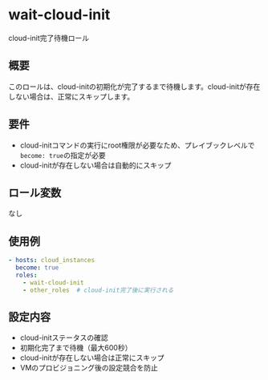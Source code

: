 # wait-cloud-init

cloud-init完了待機ロール

## 概要

このロールは、cloud-initの初期化が完了するまで待機します。cloud-initが存在しない場合は、正常にスキップします。

## 要件

- cloud-initコマンドの実行にroot権限が必要なため、プレイブックレベルで`become: true`の指定が必要
- cloud-initが存在しない場合は自動的にスキップ

## ロール変数

なし

## 使用例

```yaml
- hosts: cloud_instances
  become: true
  roles:
    - wait-cloud-init
    - other_roles  # cloud-init完了後に実行される
```

## 設定内容

- cloud-initステータスの確認
- 初期化完了まで待機（最大600秒）
- cloud-initが存在しない場合は正常にスキップ
- VMのプロビジョニング後の設定競合を防止
